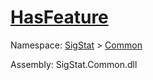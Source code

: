# [HasFeature](./Signature-100663444.md)

Namespace: [SigStat]() > [Common](./../README.md)

Assembly: SigStat.Common.dll

